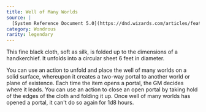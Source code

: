 ```yaml
---
title: Well of Many Worlds
source: |
  [System Reference Document 5.0](https://dnd.wizards.com/articles/features/systems-reference-document-srd)
category: Wondrous
rarity: legendary
---
```


This fine black cloth, soft as silk, is folded up to the dimensions of a handkerchief. It unfolds into a circular sheet 6 feet in diameter.

You can use an action to unfold and place the well of many worlds on a solid surface, whereupon it creates a two-way portal to another world or plane of existence. Each time the item opens a portal, the GM decides where it leads. You can use an action to close an open portal by taking hold of the edges of the cloth and folding it up. Once well of many worlds has opened a portal, it can't do so again for 1d8 hours.
